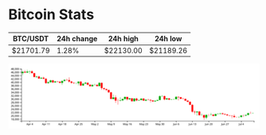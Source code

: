 # Bitcoin Stats

BTC/USDT|24h change|24h high|24h low|
|---|---|---|---|
|$21701.79|1.28%|$22130.00|$21189.26|

<img src="./chart.svg">
